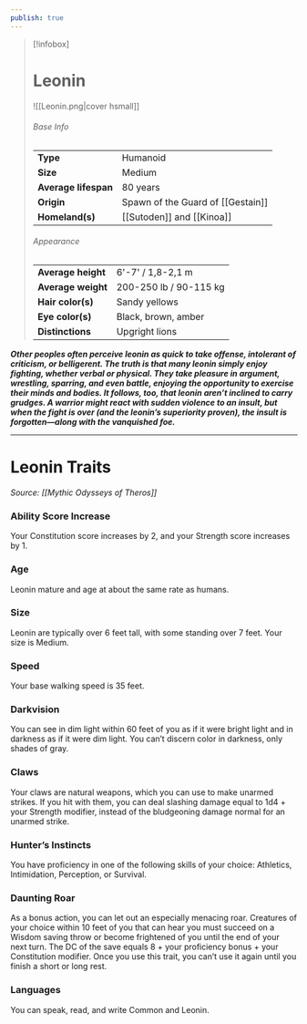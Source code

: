 ```yaml
---
publish: true
---
```

> [!infobox]
> # Leonin
> ![[Leonin.png|cover hsmall]]
> ###### Base Info
> | | |  
> |---|---|  
> | **Type** | Humanoid |
> | **Size** | Medium |
> | **Average lifespan** | 80 years |
> | **Origin** | Spawn of the Guard of [[Gestain]] |
> | **Homeland(s)** | [[Sutoden]] and [[Kinoa]] |
> ###### Appearance
> | | |  
> |---|---|  
> | **Average height** | 6'-7' / 1,8-2,1 m |
> | **Average weight** | 200-250 lb / 90-115 kg |
> | **Hair color(s)** | Sandy yellows |
> | **Eye color(s)** | Black, brown, amber | 
> | **Distinctions** | Upgright lions |

***Other peoples often perceive leonin as quick to take offense, intolerant of criticism, or belligerent. The truth is that many leonin simply enjoy fighting, whether verbal or physical. They take pleasure in argument, wrestling, sparring, and even battle, enjoying the opportunity to exercise their minds and bodies. It follows, too, that leonin aren’t inclined to carry grudges. A warrior might react with sudden violence to an insult, but when the fight is over (and the leonin’s superiority proven), the insult is forgotten—along with the vanquished foe.***
***
# Leonin Traits
*Source: [[Mythic Odysseys of Theros]]*
### Ability Score Increase
Your Constitution score increases by 2, and your Strength score increases by 1.
### Age
Leonin mature and age at about the same rate as humans.
### Size
Leonin are typically over 6 feet tall, with some standing over 7 feet. Your size is Medium.
### Speed
Your base walking speed is 35 feet.
### Darkvision
You can see in dim light within 60 feet of you as if it were bright light and in darkness as if it were dim light. You can’t discern color in darkness, only shades of gray.
### Claws
Your claws are natural weapons, which you can use to make unarmed strikes. If you hit with them, you can deal slashing damage equal to 1d4 + your Strength modifier, instead of the bludgeoning damage normal for an unarmed strike.
### Hunter’s Instincts
You have proficiency in one of the following skills of your choice: Athletics, Intimidation, Perception, or Survival.
### Daunting Roar
As a bonus action, you can let out an especially menacing roar. Creatures of your choice within 10 feet of you that can hear you must succeed on a Wisdom saving throw or become frightened of you until the end of your next turn. The DC of the save equals 8 + your proficiency bonus + your Constitution modifier. Once you use this trait, you can’t use it again until you finish a short or long rest.
### Languages
You can speak, read, and write Common and Leonin.